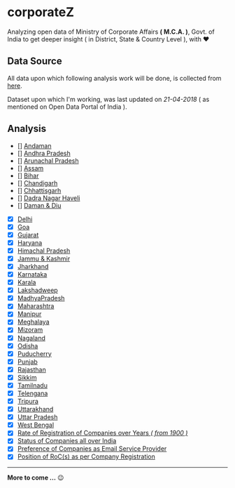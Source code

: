 # corporateZ
Analyzing open data of Ministry of Corporate Affairs **( M.C.A. )**, Govt. of India to get deeper insight ( in District, State & Country Level ), with :heart:

## Data Source
All data upon which following analysis work will be done, is collected from [here](https://data.gov.in/).

Dataset upon which I'm working, was last updated on _21-04-2018_ ( as mentioned on Open Data Portal of India ).

## Analysis
- [] [Andaman](.)
- [] [Andhra Pradesh](.)
- [] [Arunachal Pradesh](.)
- [] [Assam](.)
- [] [Bihar](.)
- [] [Chandigarh](.)
- [] [Chhattisgarh](.)
- [] [Dadra Nagar Haveli](.)
- [] [Daman & Diu](.)
- [x] [Delhi](docs/delhi.md)
- [x] [Goa](doc/goa.md)
- [x] [Gujarat](docs/gujarat.md)
- [x] [Haryana](docs/haryana.md)
- [x] [Himachal Pradesh](docs/himachalpradesh.md)
- [x] [Jammu & Kashmir](docs/jammuandkashmir.md)
- [x] [Jharkhand](docs/jharkhand.md)
- [x] [Karnataka](docs/karnataka.md)
- [x] [Karala](docs/kerala.md)
- [x] [Lakshadweep](docs/lakshadweep.md)
- [x] [MadhyaPradesh](docs/madhyapradesh.md)
- [x] [Maharashtra](docs/maharashtra.md)
- [x] [Manipur](docs/manipur.md)
- [x] [Meghalaya](docs/meghalaya.md)
- [x] [Mizoram](docs/mizoram.md)
- [x] [Nagaland](docs/nagaland.md)
- [x] [Odisha](docs/odisha.md)
- [x] [Puducherry](docs/puducherry.md)
- [x] [Punjab](docs/punjab.md)
- [x] [Rajasthan](docs/rajasthan.md)
- [x] [Sikkim](docs/sikkim.md)
- [x] [Tamilnadu](docs/tamilnadu.md)
- [x] [Telengana](docs/telengana.md)
- [x] [Tripura](docs/tripura.md)
- [x] [Uttarakhand](docs/uttarakhand.md)
- [x] [Uttar Pradesh](docs/uttarpradesh.md)
- [x] [West Bengal](docs/westbengal.md)
- [x] [Rate of Registration of Companies over Years _( from 1900 )_](docs/companyRegOverYears.md)
- [x] [Status of Companies all over India](docs/statusOfCompanies.md)
- [x] [Preference of Companies as Email Service Provider](docs/emailServiceUsage.md)
- [x] [Position of RoC(s) as per Company Registration](docs/companiesUnderRoCs.md)

---

**More to come ...** :wink:
